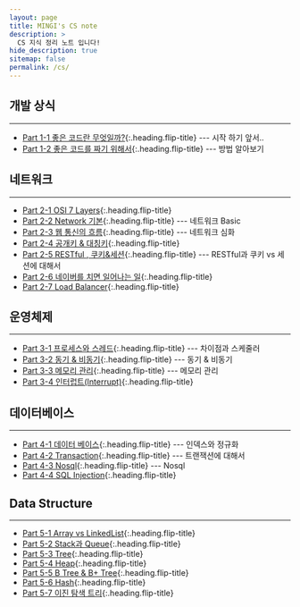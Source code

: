 ```yaml
---
layout: page
title: MINGI's CS note
description: >
  CS 지식 정리 노트 입니다!
hide_description: true
sitemap: false
permalink: /cs/ 
---
```



## 개발 상식

---
* [Part 1-1 좋은 코드란 무엇일까?]{:.heading.flip-title} --- 시작 하기 앞서..
* [Part 1-2 좋은 코드를 짜기 위해서]{:.heading.flip-title} --- 방법 알아보기

## 네트워크

---
* [Part 2-1 OSI 7 Layers]{:.heading.flip-title}
* [Part 2-2 Network 기본]{:.heading.flip-title} --- 네트워크 Basic
* [Part 2-3 웹 통신의 흐름]{:.heading.flip-title} --- 네트워크 심화
* [Part 2-4 공개키 & 대칭키]{:.heading.flip-title}
* [Part 2-5 RESTful , 쿠키&세션]{:.heading.flip-title} --- RESTful과 쿠키 vs 세션에 대해서
* [Part 2-6 네이버를 치면 일어나는 일]{:.heading.flip-title}
* [Part 2-7 Load Balancer]{:.heading.flip-title}

## 운영체제

---
* [Part 3-1 프로세스와 스레드]{:.heading.flip-title} --- 차이점과 스케줄러
* [Part 3-2 동기 & 비동기]{:.heading.flip-title} --- 동기 & 비동기
* [Part 3-3 메모리 관리]{:.heading.flip-title} --- 메모리 관리
* [Part 3-4 인터럽트(Interrupt)]{:.heading.flip-title}

## 데이터베이스

---
* [Part 4-1 데이터 베이스]{:.heading.flip-title} --- 인덱스와 정규화
* [Part 4-2 Transaction]{:.heading.flip-title} --- 트랜잭션에 대해서
* [Part 4-3 Nosql]{:.heading.flip-title} --- Nosql
* [Part 4-4 SQL Injection]{:.heading.flip-title}

## Data Structure

---
* [Part 5-1 Array vs LinkedList]{:.heading.flip-title}
* [Part 5-2 Stack과 Queue]{:.heading.flip-title}
* [Part 5-3 Tree]{:.heading.flip-title}
* [Part 5-4 Heap]{:.heading.flip-title}
* [Part 5-5 B Tree & B+ Tree]{:.heading.flip-title}
* [Part 5-6 Hash]{:.heading.flip-title}
* [Part 5-7 이진 탐색 트리]{:.heading.flip-title}


[Part 1-1 좋은 코드란 무엇일까?]: 1-1.md
[Part 1-2 좋은 코드를 짜기 위해서]: 1-2.md

[Part 2-1 OSI 7 Layers]: 2-1.md
[Part 2-2 Network 기본]: 2-2.md
[Part 2-3 웹 통신의 흐름]: 2-3.md
[Part 2-4 공개키 & 대칭키]: 2-4.md
[Part 2-5 RESTful , 쿠키&세션]: 2-5.md
[Part 2-6 네이버를 치면 일어나는 일]: 2-6.md
[Part 2-7 Load Balancer]: 2-7.md

[Part 3-1 프로세스와 스레드]: 3-1.md
[Part 3-2 동기 & 비동기]: 3-2.md
[Part 3-3 메모리 관리]: 3-3.md
[Part 3-4 인터럽트(Interrupt)]: 3-4.md

[Part 4-1 데이터 베이스]: 4-1.md
[Part 4-2 Transaction]: 4-2.md
[Part 4-3 Nosql]: 4-3.md
[Part 4-4 SQL Injection]: 4-4.md

[Part 5-1 Array vs LinkedList]: 5-1.md
[Part 5-2 Stack과 Queue]: 5-2.md
[Part 5-3 Tree]: 5-3.md
[Part 5-4 Heap]: 5-4.md
[Part 5-5 B Tree & B+ Tree]: 5-5.md
[Part 5-6 Hash]: 5-6.md
[Part 5-7 이진 탐색 트리]: 5-7.md

